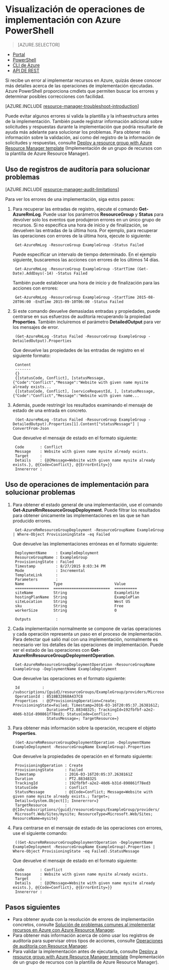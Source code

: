 <properties
   pageTitle="Visualización de operaciones de implementación con PowerShell | Microsoft Azure"
   description="Describe cómo usar Azure PowerShell para detectar los problemas de la implementación de Resource Manager."
   services="azure-resource-manager,virtual-machines"
   documentationCenter=""
   tags="top-support-issue"
   authors="tfitzmac"
   manager="timlt"
   editor=""/>

<tags
   ms.service="azure-resource-manager"
   ms.devlang="na"
   ms.topic="article"
   ms.tgt_pltfrm="vm-multiple"
   ms.workload="infrastructure"
   ms.date="05/19/2016"
   ms.author="tomfitz"/>

# Visualización de operaciones de implementación con Azure PowerShell

> [AZURE.SELECTOR]
- [Portal](resource-manager-troubleshoot-deployments-portal.md)
- [PowerShell](resource-manager-troubleshoot-deployments-powershell.md)
- [CLI de Azure](resource-manager-troubleshoot-deployments-cli.md)
- [API DE REST](resource-manager-troubleshoot-deployments-rest.md)

Si recibe un error al implementar recursos en Azure, quizás desee conocer más detalles acerca de las operaciones de implementación ejecutadas. Azure PowerShell proporciona cmdlets que permiten buscar los errores y determinar posibles correcciones con facilidad.

[AZURE.INCLUDE [resource-manager-troubleshoot-introduction](../includes/resource-manager-troubleshoot-introduction.md)]

Puede evitar algunos errores si valida la plantilla y la infraestructura antes de la implementación. También puede registrar información adicional sobre solicitudes y respuestas durante la implementación que podría resultarle de ayuda más adelante para solucionar los problemas. Para obtener más información sobre la validación, así como del registro de la información de solicitudes y respuestas, consulte [Deploy a resource group with Azure Resource Manager template](resource-group-template-deploy.md) (Implementación de un grupo de recursos con la plantilla de Azure Resource Manager).

## Uso de registros de auditoría para solucionar problemas

[AZURE.INCLUDE [resource-manager-audit-limitations](../includes/resource-manager-audit-limitations.md)]

Para ver los errores de una implementación, siga estos pasos:

1. Para recuperar las entradas de registro, ejecute el comando **Get-AzureRmLog**. Puede usar los parámetros **ResourceGroup** y **Status** para devolver solo los eventos que produjeron errores en un único grupo de recursos. Si no especifica una hora de inicio y de finalización, se devuelven las entradas de la última hora. Por ejemplo, para recuperar las operaciones con errores de la última hora, ejecute lo siguiente:

        Get-AzureRmLog -ResourceGroup ExampleGroup -Status Failed

    Puede especificar un intervalo de tiempo determinado. En el ejemplo siguiente, buscaremos las acciones con errores de los últimos 14 días.

        Get-AzureRmLog -ResourceGroup ExampleGroup -StartTime (Get-Date).AddDays(-14) -Status Failed
      
    También puede establecer una hora de inicio y de finalización para las acciones con errores:

        Get-AzureRmLog -ResourceGroup ExampleGroup -StartTime 2015-08-28T06:00 -EndTime 2015-09-10T06:00 -Status Failed

2. Si este comando devuelve demasiadas entradas y propiedades, puede centrarse en sus esfuerzos de auditoría recuperando la propiedad **Properties**. También incluiremos el parámetro **DetailedOutput** para ver los mensajes de error.

        (Get-AzureRmLog -Status Failed -ResourceGroup ExampleGroup -DetailedOutput).Properties
        
    Que devuelve las propiedades de las entradas de registro en el siguiente formato:
        
        Content
        -------
        {}
        {[statusCode, Conflict], [statusMessage, {"Code":"Conflict","Message":"Website with given name mysite already exists...
        {[statusCode, Conflict], [serviceRequestId, ], [statusMessage, {"Code":"Conflict","Message":"Website with given name...

3. Además, puede restringir los resultados examinando el mensaje de estado de una entrada en concreto.

        (Get-AzureRmLog -Status Failed -ResourceGroup ExampleGroup -DetailedOutput).Properties[1].Content["statusMessage"] | ConvertFrom-Json
        
    Que devuelve el mensaje de estado en el formato siguiente:
        
        Code       : Conflict
        Message    : Website with given name mysite already exists.
        Target     :
        Details    : {@{Message=Website with given name mysite already exists.}, @{Code=Conflict}, @{ErrorEntity=}}
        Innererror :


## Uso de operaciones de implementación para solucionar problemas

1. Para obtener el estado general de una implementación, use el comando **Get-AzureRmResourceGroupDeployment**. Puede filtrar los resultados para obtener únicamente las implementaciones en las que se han producido errores.

        Get-AzureRmResourceGroupDeployment -ResourceGroupName ExampleGroup | Where-Object ProvisioningState -eq Failed
        
    Que devuelve las implementaciones erróneas en el formato siguiente:
        
        DeploymentName    : ExampleDeployment
        ResourceGroupName : ExampleGroup
        ProvisioningState : Failed
        Timestamp         : 8/27/2015 8:03:34 PM
        Mode              : Incremental
        TemplateLink      :
        Parameters        :
        Name             Type                       Value
        ===============  =========================  ==========
        siteName         String                     ExampleSite
        hostingPlanName  String                     ExamplePlan
        siteLocation     String                     West US
        sku              String                     Free
        workerSize       String                     0
        
        Outputs           :

2. Cada implementación normalmente se compone de varias operaciones y cada operación representa un paso en el proceso de implementación. Para detectar qué salió mal con una implementación, normalmente es necesario ver los detalles de las operaciones de implementación. Puede ver el estado de las operaciones con **Get-AzureRmResourceGroupDeploymentOperation**.

        Get-AzureRmResourceGroupDeploymentOperation -ResourceGroupName ExampleGroup -DeploymentName ExampleDeployment
        
    Que devuelve las operaciones en el formato siguiente:
        
        Id          : /subscriptions/{guid}/resourceGroups/ExampleGroup/providers/Microsoft.Resources/deployments/ExampleDeployment/operations/8518B32868A437C8
        OperationId : 8518B32868A437C8
        Properties  : @{ProvisioningOperation=Create; ProvisioningState=Failed; Timestamp=2016-03-16T20:05:37.2638161Z;
                      Duration=PT2.8834832S; TrackingId=192fbfbf-a2e2-40d6-b31d-890861f78ed3; StatusCode=Conflict;
                      StatusMessage=; TargetResource=}

3. Para obtener más información sobre la operación, recupere el objeto **Properties**.

        (Get-AzureRmResourceGroupDeploymentOperation -DeploymentName ExampleDeployment -ResourceGroupName ExampleGroup).Properties
        
    Que devuelve la propiedades de operación en el formato siguiente:
        
        ProvisioningOperation : Create
        ProvisioningState     : Failed
        Timestamp             : 2016-03-16T20:05:37.2638161Z
        Duration              : PT2.8834832S
        TrackingId            : 192fbfbf-a2e2-40d6-b31d-890861f78ed3
        StatusCode            : Conflict
        StatusMessage         : @{Code=Conflict; Message=Website with given name mysite already exists.; Target=;
        Details=System.Object[]; Innererror=}
        TargetResource        : @{Id=/subscriptions/{guid}/resourceGroups/ExampleGroup/providers/
        Microsoft.Web/Sites/mysite; ResourceType=Microsoft.Web/Sites; ResourceName=mysite}

4. Para centrarse en el mensaje de estado de las operaciones con errores, use el siguiente comando:

        ((Get-AzureRmResourceGroupDeploymentOperation -DeploymentName ExampleDeployment -ResourceGroupName ExampleGroup).Properties | Where-Object ProvisioningState -eq Failed).StatusMessage
        
    Que devuelve el mensaje de estado en el formato siguiente:
        
        Code       : Conflict
        Message    : Website with given name mysite already exists.
        Target     :
        Details    : {@{Message=Website with given name mysite already exists.}, @{Code=Conflict}, @{ErrorEntity=}}
        Innererror :

## Pasos siguientes

- Para obtener ayuda con la resolución de errores de implementación concretos, consulte [Solución de problemas comunes al implementar recursos en Azure con Azure Resource Manager](resource-manager-common-deployment-errors.md).
- Para obtener más información acerca de cómo usar los registros de auditoría para supervisar otros tipos de acciones, consulte [Operaciones de auditoría con Resource Manager](resource-group-audit.md).
- Para validar la implementación antes de ejecutarla, consulte [Deploy a resource group with Azure Resource Manager template](resource-group-template-deploy.md) (Implementación de un grupo de recursos con la plantilla de Azure Resource Manager).

<!---HONumber=AcomDC_0615_2016-->